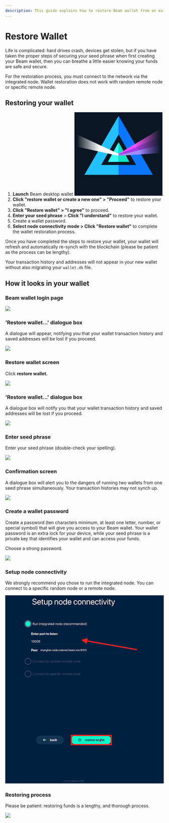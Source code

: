 ```yaml
---
description: This guide explains how to restore Beam wallet from an existing seed phrase.
---
```


# Restore Wallet

Life is complicated: hard drives crash, devices get stolen, but if you have taken the proper steps of securing your seed phrase when first creating your Beam wallet, then you can breathe a little easier knowing your funds are safe and secure.


For the restoration process, you must connect to the network via the integrated node. Wallet restoration does not work with random remote node or specific remote node.


## Restoring your wallet

1. **Launch** Beam desktop wallet <img src=".gitbook/assets/Screen Shot 2022-07-31 at 8.29.33 PM.png" alt="" data-size="line">.
2. **Click "restore wallet or create a new one" > "Proceed"** to restore your wallet.
3. **Click "Restore wallet" > "I agree"** to proceed.
4. **Enter your seed phrase** > **Click "I understand"** to restore your wallet.
5. Create a wallet password.
6. **Select node connectivity mode > Click "Restore wallet"** to complete the wallet restoration process.

Once you have completed the steps to restore your wallet, your wallet will refresh and automatically re-synch with the blockchain (please be patient as the process can be lengthy).


Your transaction history and addresses will not appear in your new wallet without also migrating your `wallet.db` file.


## How it looks in your wallet

### Beam wallet login page

![](<.gitbook/assets/2022-06-23\_16-22-05 copy.png>)

### 'Restore wallet...' dialogue box

A dialogue will appear, notifying you that your wallet transaction history and saved addresses will be lost if you proceed.

![](.gitbook/assets/2022-06-23\_16-22-35.png)

### Restore wallet screen

Click **restore wallet.**

![](.gitbook/assets/2022-06-23\_16-22-48.png)

### 'Restore wallet...' dialogue box

A dialogue box will notify you that your wallet transaction history and saved addresses will be lost if you proceed.

![](.gitbook/assets/2022-06-23\_16-23-05.png)

### Enter seed phrase

Enter your seed phrase (double-check your spelling).

![](.gitbook/assets/2022-06-23\_16-23-46.png)

### Confirmation screen

A dialogue box will alert you to the dangers of running two wallets from one seed phrase simultaneously. Your transaction histories may not synch up.

![](.gitbook/assets/2022-06-23\_16-24-49.png)

### Create a wallet password

Create a password (ten characters minimum, at least one letter, number, or special symbol) that will give you access to your Beam wallet. Your wallet password is an extra lock for your device, while your seed phrase is a private key that identifies your wallet and can access your funds.

Choose a strong password.

![](<.gitbook/assets/2022-06-23\_16-25-46 (1).png>)

### Setup node connectivity

We strongly recommend you chose to run the integrated node. You can connect to a specific random node or a remote node.

![](.gitbook/assets/image.png)

### Restoring process

Please be patient: restoring funds is a lengthy, and thorough process.

![](.gitbook/assets/2022-06-23\_16-26-03.png)
